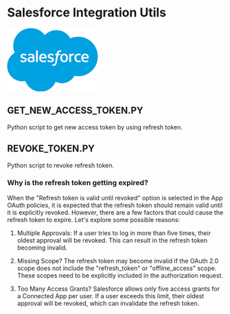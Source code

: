 # Salesforce Integration Utils
![Salesforce](img/salesforce.png)

## GET_NEW_ACCESS_TOKEN.PY

Python script to get new access token by using refresh token.

## REVOKE_TOKEN.PY

Python script to revoke refresh token.


### Why is the refresh token getting expired?

When the "Refresh token is valid until revoked" option is selected in the App OAuth policies, it is expected that the refresh token should remain valid until it is explicitly revoked. However, there are a few factors that could cause the refresh token to expire. Let's explore some possible reasons:

1. Multiple Approvals: If a user tries to log in more than five times, their oldest approval will be revoked. This can result in the refresh token becoming invalid.

2. Missing Scope? The refresh token may become invalid if the OAuth 2.0 scope does not include the "refresh_token" or "offline_access" scope. These scopes need to be explicitly included in the authorization request.

3. Too Many Access Grants? Salesforce allows only five access grants for a Connected App per user. If a user exceeds this limit, their oldest approval will be revoked, which can invalidate the refresh token.
